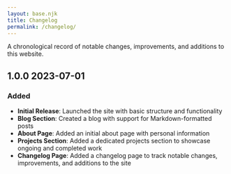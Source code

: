 ```yaml
---
layout: base.njk
title: Changelog
permalink: /changelog/
---
```


A chronological record of notable changes, improvements, and additions to this website.

## 1.0.0 <span class="changelog-date">2023-07-01</span>

### <span class="changelog-category added">Added</span>
- **Initial Release**: Launched the site with basic structure and functionality
- **Blog Section**: Created a blog with support for Markdown-formatted posts
- **About Page**: Added an initial about page with personal information
- **Projects Section**: Added a dedicated projects section to showcase ongoing and completed work
- **Changelog Page**: Added a changelog page to track notable changes, improvements, and additions to the site
